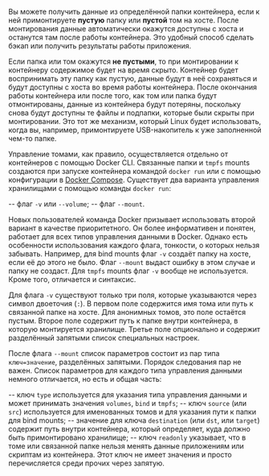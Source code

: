 Вы можете получить данные из определённой папки контейнера, если к ней примонтируете **пустую** папку или **пустой** том на хосте. После монтирования данные автоматически окажутся доступны с хоста и останутся там после работы контейнера. Это удобный способ сделать бэкап или получить результаты работы приложения.

Если папка или том окажутся **не пустыми**, то при монтировании к контейнеру содержимое будет на время скрыто. Контейнер будет воспринимать эту папку как пустую, данные будут в неё сохраняться и будут доступны с хоста во время работы контейнера. После окончания работы контейнера или после того, как том или папка будут отмонтированы, данные из контейнера будут потеряны, поскольку снова будут доступны те файлы и подпапки, которые были скрыты при монтировании. Это тот же механизм, который Linux будет использовать, когда вы, например, примонтируете USB-накопитель к уже заполненной чем-то папке.

Управление томами, как правило, осуществляется отдельно от контейнеров с помощью Docker CLI. Связанные папки и `tmpfs` mounts создаются при запуске контейнера командой `docker run` или с помощью конфигурации в [Docker Compose](/tools/docker-compose/). Существует два варианта управления хранилищами с помощью команды `docker run`:

-- флаг `-v` или `--volume`;
-- флаг `--mount`.

Новых пользователей команда Docker призывает использовать второй вариант в качестве приоритетного. Он более информативен и понятен, работает для всех типов управления данными в Docker. Однако есть особенности использования каждого флага, тонкости, о которых нельзя забывать. Например, для bind mounts флаг `-v` создаёт папку на хосте, если её до этого не было. Флаг `--mount` выдаст ошибку в этом случае и папку не создаст. Для `tmpfs` mounts флаг `-v` вообще не используется. Кроме того, отличается и синтаксис.

Для флага `-v` существуют только три поля, которые указываются через символ двоеточия (`:`). В первом поле содержится имя тома или путь к связанной папке на хосте. Для анонимных томов, это поле остаётся пустым. Второе поле содержит путь к папке внутри контейнера, в которую монтируется хранилище. Третье поле опционально и содержит разделённый запятыми список специальных настроек.

После флага `--mount` список параметров состоит из пар типа `ключ=значение`, разделённых запятыми. Порядок следования пар не важен. Список параметров для каждого типа управления данными немного отличается, но есть и общая часть:

-- ключ `type` используется для указания типа управления данными и может принимать значения `volumes`, `bind` и `tmpfs`;
-- ключ `source` (или `src`) используется для именованных томов и для указания пути к папки для bind mounts;
-- значение для ключа `destination` (или `dst`, или `target`) содержит путь внутри контейнера, который определяет, куда должно быть примонтировано хранилище;
-- ключ `readonly` указывает, что в томе или связанной папке нельзя менять данные приложениям или скриптам из контейнера. Этот ключ не имеет значения и просто перечисляется среди прочих через запятую.

